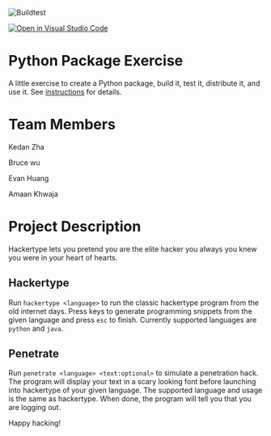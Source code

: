 ![Buildtest](https://github.com/software-students-fall2022/python-package-exercise-project-3-team-13/actions/workflows/build.yaml/badge.svg)

[![Open in Visual Studio Code](https://classroom.github.com/assets/open-in-vscode-c66648af7eb3fe8bc4f294546bfd86ef473780cde1dea487d3c4ff354943c9ae.svg)](https://classroom.github.com/online_ide?assignment_repo_id=9088681&assignment_repo_type=AssignmentRepo)
# Python Package Exercise

A little exercise to create a Python package, build it, test it, distribute it, and use it. See [instructions](./instructions.md) for details.

# Team Members

Kedan Zha

Bruce wu

Evan Huang

Amaan Khwaja

# Project Description

Hackertype lets you pretend you are the elite hacker you always you knew you were in your heart of hearts.

## Hackertype

Run `hackertype <language>` to run the classic hackertype program from the old internet days. Press keys to generate programming snippets from the given language and press `esc` to finish. Currently supported languages are `python` and `java`.

## Penetrate

Run `penetrate <language> <text:optional>` to simulate a penetration hack. The program will display your text in a scary looking font before launching into hackertype of your given language. The supported language and usage is the same as hackertype. When done, the program will tell you that you are logging out.

Happy hacking!
